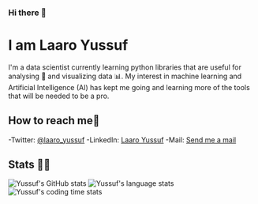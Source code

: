 ### Hi there 👋
# I am Laaro Yussuf

I'm a data scientist  currently learning python libraries that are useful for analysing 📝 and visualizing data 📊. My interest in machine learning and Artificial Intelligence (AI) has kept me going and learning more of the tools that will be needed to be a pro. 

## How to reach me📲

-Twitter:
[@laaro_yussuf](https://twitter.com/laaro_yussuf)
-LinkedIn: 
[Laaro Yussuf](https://www.linkedin.com/in/yussuf-laaro-8b0808194)
-Mail:
[Send me a mail](mailto:yusuflaaro@gmail.com)

## Stats 👨‍💻

![Yussuf's GitHub stats](https://github-readme-stats.vercel.app/api?username=Laaroyussuf&show_icons=true&theme=radical&hide=issues,contribs)
![Yussuf's language stats](https://github-readme-stats.vercel.app/api/top-langs/?username=Laaroyussuf&langs_count=10&layout=compact&theme=radical)
![Yussuf's coding time stats](https://github-readme-stats.vercel.app/api/wakatime?username=Laaroyussuf&theme=radical&layout=compact)
<!--
**Laaroyussuf/Laaroyussuf** is a ✨ _special_ ✨ repository because its `README.md` (this file) appears on your GitHub profile.

Here are some ideas to get you started:

- 🔭 I’m currently working on ...
- 🌱 I’m currently learning ...
- 👯 I’m looking to collaborate on ...
- 🤔 I’m looking for help with ...
- 💬 Ask me about ...
- 📫 How to reach me: ...
- 😄 Pronouns: ...
- ⚡ Fun fact: ...
-->
